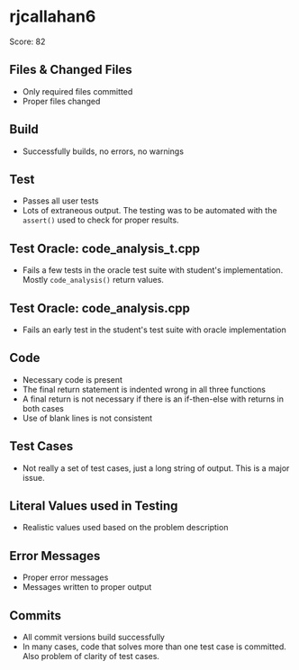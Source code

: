 # rjcallahan6
Score: 82

## Files & Changed Files
* Only required files committed
* Proper files changed

## Build
* Successfully builds, no errors, no warnings

## Test
* Passes all user tests
* Lots of extraneous output. The testing was to be automated with the ```assert()``` used to check for proper results.

## Test Oracle: code\_analysis\_t.cpp
* Fails a few tests in the oracle test suite with student's implementation. Mostly ```code_analysis()``` return values.

## Test Oracle: code\_analysis.cpp
* Fails an early test in the student's test suite with oracle implementation

## Code
* Necessary code is present
* The final return statement is indented wrong in all three functions
* A final return is not necessary if there is an if-then-else with returns in both cases
* Use of blank lines is not consistent

## Test Cases
* Not really a set of test cases, just a long string of output. This is a major issue.

## Literal Values used in Testing
* Realistic values used based on the problem description

## Error Messages
* Proper error messages
* Messages written to proper output

## Commits
* All commit versions build successfully
* In many cases, code that solves more than one test case is committed. Also problem of clarity of test cases.

